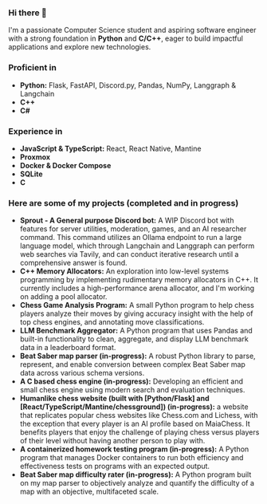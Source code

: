 ### Hi there 👋

I'm a passionate Computer Science student and aspiring software engineer with a strong foundation in **Python** and **C/C++**, eager to build impactful applications and explore new technologies.

### Proficient in
* **Python:** Flask, FastAPI, Discord.py, Pandas, NumPy, Langgraph & Langchain
* **C++**
* **C#**

### Experience in
* **JavaScript & TypeScript:** React, React Native, Mantine
* **Proxmox**
* **Docker & Docker Compose**
* **SQLite**
* **C**

### Here are some of my projects (completed and in progress)
* **Sprout - A General purpose Discord bot:** A WIP Discord bot with features for server utilities, moderation, games, and an AI researcher command. This command utilizes an Ollama endpoint to run a large language model, which through Langchain and Langgraph can perform web searches via Tavily, and can conduct iterative research until a comprehensive answer is found.
* **C++ Memory Allocators:** An exploration into low-level systems programming by implementing rudimentary memory allocators in C++. It currently includes a high-performance arena allocator, and I'm working on adding a pool allocator.
* **Chess Game Analysis Program:** A small Python program to help chess players analyze their moves by giving accuracy insight with the help of top chess engines, and annotating move classifications.
* **LLM Benchmark Aggregator:** A Python program that uses Pandas and built-in functionality to clean, aggregate, and display LLM benchmark data in a leaderboard format.
* **Beat Saber map parser (in-progress):** A robust Python library to parse, represent, and enable conversion between complex Beat Saber map data across various schema versions.
* **A C based chess engine (in-progress):** Developing an efficient and small chess engine using modern search and evaluation techniques.
* **Humanlike chess website (built with [Python/Flask] and [React/TypeScript/Mantine/chessground]) (in-progress):** a website that replicates popular chess websites like Chess.com and Lichess, with the exception that every player is an AI profile based on MaiaChess. It benefits players that enjoy the challenge of playing chess versus players of their level without having another person to play with. 
* **A containerized homework testing program (in-progress):** A Python program that manages Docker containers to run both efficiency and effectiveness tests on programs with an expected output.
* **Beat Saber map difficulty rater (in-progress):** A Python program built on my map parser to objectively analyze and quantify the difficulty of a map with an objective, multifaceted scale.
<!--
**kachhy/kachhy** is a ✨ _special_ ✨ repository because its `README.md` (this file) appears on your GitHub profile.

Here are some ideas to get you started:

- 🔭 I’m currently working on ...
- 🌱 I’m currently learning ...
- 👯 I’m looking to collaborate on ...
- 🤔 I’m looking for help with ...
- 💬 Ask me about ...
- 📫 How to reach me: ...
- 😄 Pronouns: ...
- ⚡ Fun fact: ...
-->
